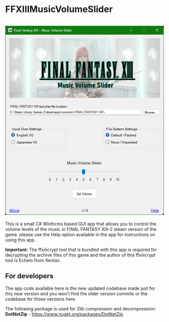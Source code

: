 # FFXIIIMusicVolumeSlider
<br>![Image Text](repo_app-img.png)
<br><br>
This is a small C# Winforms based GUI app that allows you to control the volume levels of the music in FINAL FANTASY XIII-2 steam version of the game. please use the Help option available in the app for instructions on using this app.

**Important:** The ffxiiicrypt tool that is bundled with this app is required for decrypting the archive files of this game and the author of this ffxiiicrypt tool is Echelo from Xentax.

## For developers
The app code available here is the new updated codebase made just for this new version and you won't find the older version commits or the codebase for those versions here.

The following package is used for Zlib compression and decompression:
<br>**DotNetZip** - https://www.nuget.org/packages/DotNetZip

